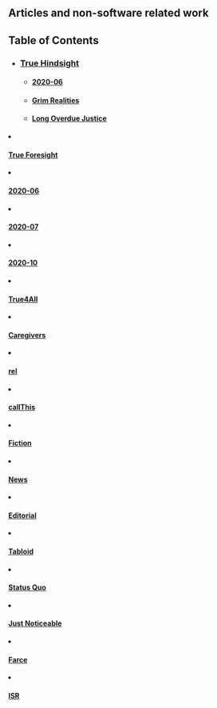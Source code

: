 <!--
**samkhan1/samkhan1** is a ✨ _special_ ✨ repository because its `README.md` (this file) appears on your GitHub profile.

Here are some ideas to get you started:

- 🔭 I’m currently working on ...
- 🌱 I’m currently learning ...
- 👯 I’m looking to collaborate on ...
- 🤔 I’m looking for help with ...
- 💬 Ask me about ...
- 📫 How to reach me: ...
- 😄 Pronouns: ...
- ⚡ Fun fact: ...
-->

## Articles and non-software related work

## Table of Contents

- ### [True Hindsight](https://github.com/true-hindsight)

  - #### [2020-06](https://github.com/true-hindsight/2020-06)
 
  - #### [Grim Realities](https://github.com/true-hindsight/grim-realities)
  
  - #### [Long Overdue Justice](https://github.com/true-hindsight/long-overdue-justice)

<li><h4><a href="https://github.com/true-foresight">True Foresight</a></h4></li>

 <uo>
 <li><h4><a href="https://github.com/true-foresight/2020-06">2020-06</a></h4></li>
 
 <li><h4><a href="https://github.com/true-foresight/2020-07">2020-07</a></h4></li>

 <li><h4><a href="https://github.com/true-foresight/2020-10">2020-10</a></h4></li>
 </uo>

<li><h4><a href="https://github.com/true4all">True4All</a></h4></li>

 <uo>
 <li><h4><a href="https://github.com/true4all/caregivers">Caregivers</a></h4></li>
 
 <li><h4><a href="https://github.com/true4all/rel">rel</a></h4></li>

 </uo>

<li><h4><a href="https://github.com/callthis">callThis</a></h4></li>

 <uo>
 <li><h4><a href="https://github.com/callthis/fiction">Fiction</a></h4></li>
 
 <li><h4><a href="https://github.com/callthis/news">News</a></h4></li>
 
 <li><h4><a href="https://github.com/callthis/editorial">Editorial</a></h4></li>
 
 <li><h4><a href="https://github.com/callthis/tabloid">Tabloid</a></h4></li>
 
 <li><h4><a href="https://github.com/callthis/status-quo">Status Quo</a></h4></li>

 </uo>
 
<li><h4><a href="https://github.com/just-noticeable">Just Noticeable</a></h4></li>

 <uo>
 <li><h4><a href="https://github.com/just-noticeable/farce">Farce</a></h4></li>
 
 <li><h4><a href="https://github.com/just-noticeable/isr">ISR</a></h4></li>
 </uo>
</uo>
